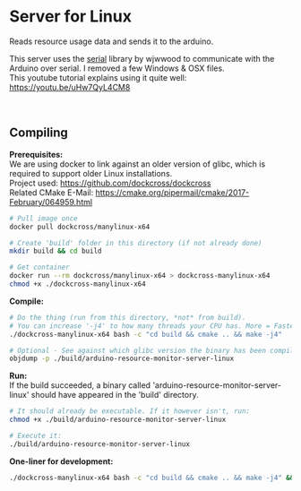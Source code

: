 # Server for Linux
Reads resource usage data and sends it to the arduino.

This server uses the [serial](https://github.com/wjwwood/serial) library by wjwwood to communicate with the Arduino over serial. I removed a few Windows & OSX files.  
This youtube tutorial explains using it quite well: https://youtu.be/uHw7QyL4CM8

&nbsp;

## Compiling
**Prerequisites:**  
We are using docker to link against an older version of glibc, which is required to support older Linux installations.  
Project used: https://github.com/dockcross/dockcross  
Related CMake E-Mail: https://cmake.org/pipermail/cmake/2017-February/064959.html  

```bash
# Pull image once
docker pull dockcross/manylinux-x64

# Create 'build' folder in this directory (if not already done)
mkdir build && cd build

# Get container 
docker run --rm dockcross/manylinux-x64 > dockcross-manylinux-x64
chmod +x ./dockcross-manylinux-x64
```

**Compile:**  
```bash
# Do the thing (run from this directory, *not* from build).
# You can increase '-j4' to how many threads your CPU has. More = Faster
./dockcross-manylinux-x64 bash -c "cd build && cmake .. && make -j4"

# Optional - See against which glibc version the binary has been compiled:
objdump -p ./build/arduino-resource-monitor-server-linux
```

**Run:**  
If the build succeeded, a binary called 'arduino-resource-monitor-server-linux' should have appeared in the 'build' directory.  

```bash
# It should already be executable. If it however isn't, run:
chmod +x ./build/arduino-resource-monitor-server-linux

# Execute it:
./build/arduino-resource-monitor-server-linux
```

**One-liner for development:**  
```bash
./dockcross-manylinux-x64 bash -c "cd build && cmake .. && make -j4" && ./build/arduino-resource-monitor-server-linux
```
